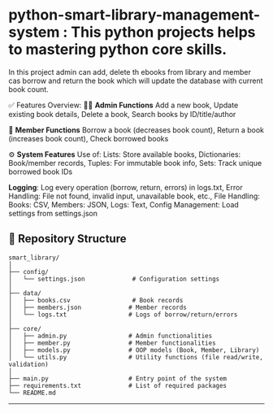 # python-smart-library-management-system : This python projects helps to mastering python core skills. 

In this project admin can add, delete th ebooks from library and member cas borrow and return the book which will update the database with current book count.


✅ Features Overview:
🧑‍💼 **Admin Functions**
Add a new book,
Update existing book details,
Delete a book,
Search books by ID/title/author

👤 **Member Functions**
Borrow a book (decreases book count),
Return a book (increases book count),
Check borrowed books

⚙️ **System Features**
Use of:
Lists: Store available books,
Dictionaries: Book/member records,
Tuples: For immutable book info,
Sets: Track unique borrowed book IDs

**Logging**:
Log every operation (borrow, return, errors) in logs.txt,
Error Handling: File not found, invalid input, unavailable book, etc.,
File Handling: Books: CSV, Members: JSON, Logs: Text,
Config Management: Load settings from settings.json

## 📂 Repository Structure
```
smart_library/
│
├── config/
│   └── settings.json             # Configuration settings
│
├── data/
│   ├── books.csv                 # Book records
│   ├── members.json             # Member records
│   └── logs.txt                 # Logs of borrow/return/errors
│
├── core/
│   ├── admin.py                 # Admin functionalities
│   ├── member.py                # Member functionalities
│   ├── models.py                # OOP models (Book, Member, Library)
│   └── utils.py                 # Utility functions (file read/write, validation)
│
├── main.py                      # Entry point of the system
├── requirements.txt             # List of required packages
└── README.md

```
---

